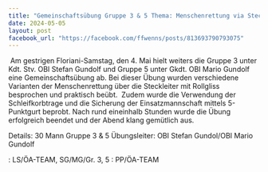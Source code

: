 ```yaml
---
title: "Gemeinschaftsübung Gruppe 3 & 5 Thema: Menschenrettung via Steckleiter & Rollgliss"
date: 2024-05-05
layout: post
facebook_url: "https://facebook.com/ffwenns/posts/813693790793075"
---
```


️
Am gestrigen Floriani-Samstag, den 4. Mai hielt weiters die Gruppe 3 unter Kdt. Stv. OBI Stefan Gundolf und Gruppe 5 unter Gkdt. OBI Mario Gundolf eine Gemeinschaftsübung ab. Bei dieser Übung wurden verschiedene Varianten der Menschenrettung über die Steckleiter mit Rollgliss besprochen und praktisch beübt. ️ Zudem wurde die Verwendung der Schleifkorbtrage und die Sicherung der Einsatzmannschaft mittels 5-Punktgurt beprobt. Nach rund eineinhalb Stunden wurde die Übung erfolgreich beendet und der Abend klang gemütlich aus. 

Details:
30 Mann Gruppe 3 & 5 
Übungsleiter: OBI Stefan Gundol/OBI Mario Gundolf

: LS/ÖA-TEAM, SG/MG/Gr. 3, 5
️: PP/ÖA-TEAM